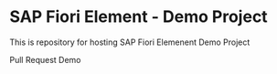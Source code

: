 # SAP Fiori Element - Demo Project

This is repository for hosting SAP Fiori Elemenent Demo Project

Pull Request Demo